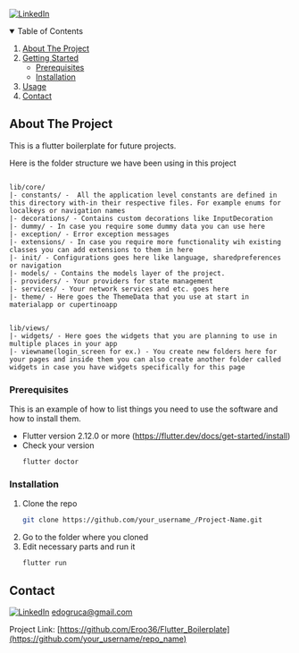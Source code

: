 [![LinkedIn][linkedin-shield]][linkedin-url]


<!-- TABLE OF CONTENTS -->
<details open="open">
  <summary>Table of Contents</summary>
  <ol>
    <li>
      <a href="#about-the-project">About The Project</a>
    </li>
    <li>
      <a href="#getting-started">Getting Started</a>
      <ul>
        <li><a href="#prerequisites">Prerequisites</a></li>
        <li><a href="#installation">Installation</a></li>
      </ul>
    </li>
    <li><a href="#usage">Usage</a></li>
    <li><a href="#contact">Contact</a></li>
  </ol>
</details>



<!-- ABOUT THE PROJECT -->
## About The Project

This is a flutter boilerplate for future projects.

Here is the folder structure we have been using in this project

```

lib/core/
|- constants/ -  All the application level constants are defined in this directory with-in their respective files. For example enums for localkeys or navigation names
|- decorations/ - Contains custom decorations like InputDecoration
|- dummy/ - In case you require some dummy data you can use here
|- exception/ - Error exception messages
|- extensions/ - In case you require more functionality wih existing classes you can add extensions to them in here
|- init/ - Configurations goes here like language, sharedpreferences or navigation
|- models/ - Contains the models layer of the project.
|- providers/ - Your providers for state management
|- services/ - Your network services and etc. goes here
|- theme/ - Here goes the ThemeData that you use at start in materialapp or cupertinoapp

```

```

lib/views/
|- widgets/ - Here goes the widgets that you are planning to use in multiple places in your app
|- viewname(login_screen for ex.) - You create new folders here for your pages and inside them you can also create another folder called widgets in case you have widgets specifically for this page

```



### Prerequisites

This is an example of how to list things you need to use the software and how to install them.
  
* Flutter version 2.12.0 or more (https://flutter.dev/docs/get-started/install)
* Check your version
  ```
  flutter doctor
  ```

### Installation

1. Clone the repo
   ```sh
   git clone https://github.com/your_username_/Project-Name.git
   ```
2. Go to the folder where you cloned
3. Edit necessary parts and run it
   ```
   flutter run
   ```


<!-- CONTACT -->
## Contact

[![LinkedIn][linkedin-shield]][linkedin-url] 
edogruca@gmail.com

Project Link: [https://github.com/Eroo36/Flutter_Boilerplate](https://github.com/your_username/repo_name)




<!-- MARKDOWN LINKS & IMAGES -->
<!-- https://www.markdownguide.org/basic-syntax/#reference-style-links -->
[contributors-shield]: https://img.shields.io/github/contributors/othneildrew/Best-README-Template.svg?style=for-the-badge
[contributors-url]: https://github.com/othneildrew/Best-README-Template/graphs/contributors
[forks-shield]: https://img.shields.io/github/forks/othneildrew/Best-README-Template.svg?style=for-the-badge
[forks-url]: https://github.com/othneildrew/Best-README-Template/network/members
[stars-shield]: https://img.shields.io/github/stars/othneildrew/Best-README-Template.svg?style=for-the-badge
[stars-url]: https://github.com/othneildrew/Best-README-Template/stargazers
[issues-shield]: https://img.shields.io/github/issues/othneildrew/Best-README-Template.svg?style=for-the-badge
[issues-url]: https://github.com/othneildrew/Best-README-Template/issues
[license-shield]: https://img.shields.io/github/license/othneildrew/Best-README-Template.svg?style=for-the-badge
[license-url]: https://github.com/othneildrew/Best-README-Template/blob/master/LICENSE.txt
[linkedin-shield]: https://img.shields.io/badge/-LinkedIn-black.svg?style=for-the-badge&logo=linkedin&colorB=555
[linkedin-url]: https://linkedin.com/in/othneildrew
